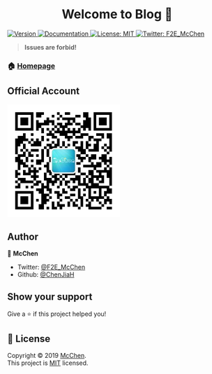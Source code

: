 <h1 align="center">Welcome to Blog 👋</h1>
<p>
  <a href="https://github.com/ChenJiaH/blog/blob/master/package.json">
    <img alt="Version" src="https://img.shields.io/badge/version-0.1.0-blue.svg?cacheSeconds=2592000">
  </a>
  <a href="https://github.com/ChenJiaH/blog">
    <img alt="Documentation" src="https://img.shields.io/badge/documentation-yes-brightgreen.svg" target="_blank" />
  </a>
  <a href="https://github.com/ChenJiaH/blog/blob/master/LICENSE">
    <img alt="License: MIT" src="https://img.shields.io/badge/License-MIT-yellow.svg" target="_blank" />
  </a>
  <a href="https://twitter.com/F2E_McChen">
    <img alt="Twitter: F2E_McChen" src="https://img.shields.io/twitter/follow/F2E_McChen.svg?style=social" target="_blank" />
  </a>
</p>

> <b>Issues are forbid!</b>

### 🏠 [Homepage](https://chenjiahao.xyz/blog)

## Official Account

![Wechat - 前端成长记](https://raw.githubusercontent.com/ChenJiaH/chenjiah.github.io/master/official-account.jpg)

## Author

👤 **McChen**

* Twitter: [@F2E_McChen](https://twitter.com/F2E_McChen)
* Github: [@ChenJiaH](https://github.com/ChenJiaH)

## Show your support

Give a ⭐️ if this project helped you!

## 📝 License

Copyright © 2019 [McChen](https://github.com/ChenJiaH).<br />
This project is [MIT](https://github.com/ChenJiaH/blog/blob/master/LICENSE) licensed.
